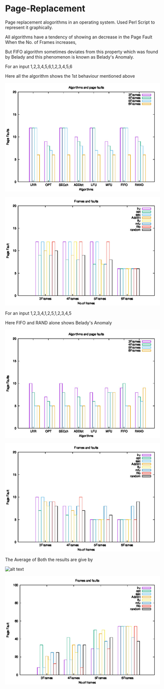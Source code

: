 # Page-Replacement
Page replacement alogorithms in an operating system.
Used Perl Script to represent it graphically.

All algorithms have a tendency of showing an decrease in the Page Fault When the No. of Frames increases,

But FIFO algorithm sometimes deviates from this property which was found by Belady and this phenomenon is known as Belady's Anomaly.

For an input 1,2,3,4,5,6,1,2,3,4,5,6

Here all the algorithm shows the 1st behaviour mentioned above

![alt text](https://raw.githubusercontent.com/jaggu24/Page-Replacement/master/comparision/AAbar2.jpeg)

![alt text](https://raw.githubusercontent.com/jaggu24/Page-Replacement/master/comparision/AAbarFrms.jpeg)

For an input 1,2,3,4,1,2,5,1,2,3,4,5

Here FIFO and RAND alone shows Belady's Anomaly

![alt text](https://raw.githubusercontent.com/jaggu24/Page-Replacement/master/comparision/bar2.jpeg)

![alt text](https://raw.githubusercontent.com/jaggu24/Page-Replacement/master/comparision/barFrms.jpeg)

The Average of Both the results are give by

![alt text](https://raw.githubusercontent.com/jaggu24/Page-Replacement/master/comparision/avgbar2.jpeg)

![alt text](https://raw.githubusercontent.com/jaggu24/Page-Replacement/master/comparision/avgfrms.jpeg)
